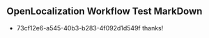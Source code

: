 ## OpenLocalization Workflow Test MarkDown
* 73cf12e6-a545-40b3-b283-4f092d1d549f thanks!

<!--HONumber=Jul16_HO2-->


